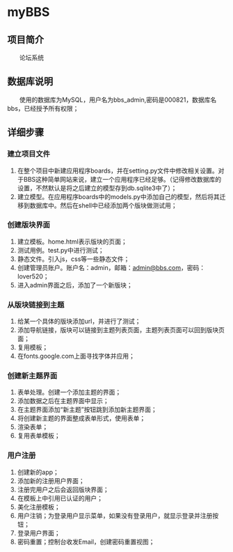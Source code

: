 # myBBS

## 项目简介

&emsp;&emsp;论坛系统

## 数据库说明

&emsp;&emsp;使用的数据库为MySQL，用户名为bbs_admin,密码是000821，数据库名bbs，已经授予所有权限；

## 详细步骤

### 建立项目文件

1. 在整个项目中新建应用程序boards，并在setting.py文件中修改相关设置。对于BBS这种简单网站来说，建立一个应用程序已经足够。（记得修改数据库的设置，不然默认是将之后建立的模型存到db.sqlite3中了）；  
2. 建立模型。在应用程序boards中的models.py中添加自己的模型，然后将其迁移到数据库中。然后在shell中已经添加两个版块做测试用； 

### 创建版块界面

1. 建立模板。home.html表示版块的页面；  
2. 测试用例。test.py中进行测试；  
3. 静态文件。引入js，css等一些静态文件；  
4. 创建管理员账户。账户名：admin，邮箱：admin@bbs.com，密码：lover520；  
5. 进入admin界面之后，添加了一个新版块；  

### 从版块链接到主题

1. 给某一个具体的版块添加url，并进行了测试；  
2. 添加导航链接，版块可以链接到主题列表页面，主题列表页面可以回到版块页面；  
3. 复用模板；  
4. 在fonts.google.com上面寻找字体并应用；  

### 创建新主题界面

1. 表单处理。创建一个添加主题的界面；  
2. 添加数据之后在主题界面中显示；  
3. 在主题界面添加“新主题”按钮跳到添加新主题界面；  
4. 将创建新主题的界面整成表单形式，使用表单；  
5. 渲染表单；
6. 复用表单模板；

### 用户注册

1. 创建新的app；  
2. 添加新的注册用户界面；  
3. 注册完用户之后会返回版块界面；  
4. 在模板上中引用已认证的用户；  
5. 美化注册模板；  
6. 用户注销；为登录用户显示菜单，如果没有登录用户，就显示登录并注册按钮；  
7. 登录用户界面；
8. 密码重置；控制台收发Email，创建密码重置视图；
